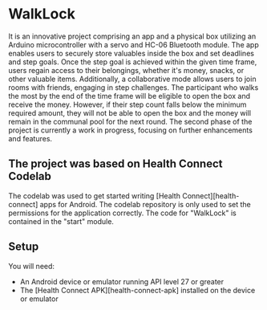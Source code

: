 # WalkLock

It is an innovative project comprising an app and a physical box utilizing an Arduino microcontroller with a servo and HC-06 Bluetooth module. The app enables users to securely store valuables inside the box and set deadlines and step goals. Once the step goal is achieved within the given time frame, users regain access to their belongings, whether it's money, snacks, or other valuable items. Additionally, a collaborative mode allows users to join rooms with friends, engaging in step challenges. The participant who walks the most by the end of the time frame will be eligible to open the box and receive the money. However, if their step count falls below the minimum required amount, they will not be able to open the box and the money will remain in the communal pool for the next round. The second phase of the project is currently a work in progress, focusing on further enhancements and features. 

## The project was based on Health Connect Codelab

The codelab was used to get started writing [Health Connect][health-connect] apps for Android. The codelab repository is only used to set the permissions for the application correctly. The code for "WalkLock" is contained in the "start" module. 

## Setup

You will need:

*   An Android device or emulator running API level 27 or greater
*   The [Health Connect APK][health-connect-apk] installed on the device or emulator
